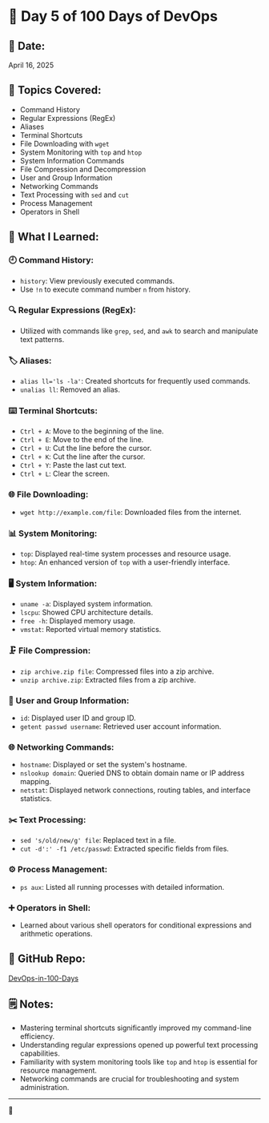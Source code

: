 # 🚀 Day 5 of 100 Days of DevOps

## 📅 Date:
April 16, 2025

## 📘 Topics Covered:
- Command History
- Regular Expressions (RegEx)
- Aliases
- Terminal Shortcuts
- File Downloading with `wget`
- System Monitoring with `top` and `htop`
- System Information Commands
- File Compression and Decompression
- User and Group Information
- Networking Commands
- Text Processing with `sed` and `cut`
- Process Management
- Operators in Shell

## 🧠 What I Learned:

### 🕘 Command History:
- `history`: View previously executed commands.
- Use `!n` to execute command number `n` from history.

### 🔍 Regular Expressions (RegEx):
- Utilized with commands like `grep`, `sed`, and `awk` to search and manipulate text patterns.

### 🏷️ Aliases:
- `alias ll='ls -la'`: Created shortcuts for frequently used commands.
- `unalias ll`: Removed an alias.

### ⌨️ Terminal Shortcuts:
- `Ctrl + A`: Move to the beginning of the line.
- `Ctrl + E`: Move to the end of the line.
- `Ctrl + U`: Cut the line before the cursor.
- `Ctrl + K`: Cut the line after the cursor.
- `Ctrl + Y`: Paste the last cut text.
- `Ctrl + L`: Clear the screen.

### 🌐 File Downloading:
- `wget http://example.com/file`: Downloaded files from the internet.

### 📊 System Monitoring:
- `top`: Displayed real-time system processes and resource usage.
- `htop`: An enhanced version of `top` with a user-friendly interface.

### 🖥️ System Information:
- `uname -a`: Displayed system information.
- `lscpu`: Showed CPU architecture details.
- `free -h`: Displayed memory usage.
- `vmstat`: Reported virtual memory statistics.

### 🗜️ File Compression:
- `zip archive.zip file`: Compressed files into a zip archive.
- `unzip archive.zip`: Extracted files from a zip archive.

### 👥 User and Group Information:
- `id`: Displayed user ID and group ID.
- `getent passwd username`: Retrieved user account information.

### 🌐 Networking Commands:
- `hostname`: Displayed or set the system's hostname.
- `nslookup domain`: Queried DNS to obtain domain name or IP address mapping.
- `netstat`: Displayed network connections, routing tables, and interface statistics.

### ✂️ Text Processing:
- `sed 's/old/new/g' file`: Replaced text in a file.
- `cut -d':' -f1 /etc/passwd`: Extracted specific fields from files.

### ⚙️ Process Management:
- `ps aux`: Listed all running processes with detailed information.

### ➕ Operators in Shell:
- Learned about various shell operators for conditional expressions and arithmetic operations.

## 🔗 GitHub Repo:
[DevOps-in-100-Days](https://github.com/yashdeharia/DevOps-in-100-days)

## 🗒️ Notes:
- Mastering terminal shortcuts significantly improved my command-line efficiency.
- Understanding regular expressions opened up powerful text processing capabilities.
- Familiarity with system monitoring tools like `top` and `htop` is essential for resource management.
- Networking commands are crucial for troubleshooting and system administration.
---


